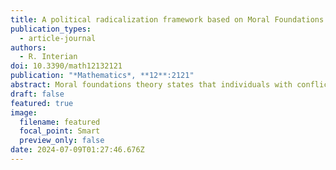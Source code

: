```yaml
---
title: A political radicalization framework based on Moral Foundations Theory
publication_types:
  - article-journal
authors:
  - R. Interian
doi: 10.3390/math12132121
publication: "*Mathematics*, **12**:2121"
abstract: Moral foundations theory states that individuals with conflicting political views base their behavior on different principles chosen from a small group of universal moral foundations. This study proposes using a set of widely accepted moral foundations (fairness, in-group loyalty, authority, and purity) as proxies to determine the degree of radicalization of online communities. A fifth principle, care, is generally surpassed by others that are higher in the radicalized groups' moral hierarchy. Moreover, the presented data-driven methodological framework proposes an alternative way to measure whether a community complies with a certain moral principle or foundation: not evaluating its speech, but its behavior through the interactions of its individuals, establishing a bridge between the structural features of the interaction network and the intensity of communities' radicalization regarding the considered moral foundations. Two foundations were assessed using the network’s structural characteristics: in-group loyalty measured by group-level modularity, and authority evaluated using group domination, for detecting potential hierarchical substructures within the network. By analyzing a set of Pareto-optimal groups regarding a multidimensional moral relevance scale, the most radicalized communities were identified among those considered extreme in some of their attitudes or views. An application of the proposed framework is illustrated using real-world datasets. The radicalized communities' behavior exhibited increasing isolation, and their authorities and leaders showed growing domination over their audience. Differences were also detected between users’ behavior and speech, showing that individuals tended to share more extreme in-group content than they publish: extreme views get more likes on social media.
draft: false
featured: true
image:
  filename: featured
  focal_point: Smart
  preview_only: false
date: 2024-07-09T01:27:46.676Z
---
```

